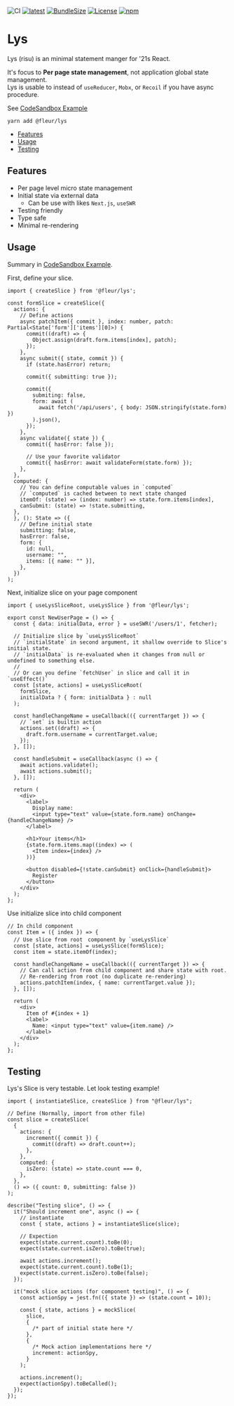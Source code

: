 [npm-url]: https://www.npmjs.com/package/@fleur/lys
[ci-image-url]: https://img.shields.io/github/workflow/status/fleur-js/lys/CI?logo=github&style=flat-square
[version-image-url]: https://img.shields.io/npm/v/@fleur/lys?style=flat-square
[license-url]: https://opensource.org/licenses/MIT
[license-image]: https://img.shields.io/npm/l/@fleur/lys.svg?style=flat-square
[downloads-image]: https://img.shields.io/npm/dw/@fleur/lys.svg?style=flat-square&logo=npm
[bundlephobia-url]: https://bundlephobia.com/result?p=@fleur/lys@2.0.1
[bundlephobia-image]: https://img.shields.io/bundlephobia/minzip/@fleur/lys?style=flat-square

![CI][ci-image-url] [![latest][version-image-url]][npm-url] [![BundleSize][bundlephobia-image]][bundlephobia-url] [![License][license-image]][license-url] [![npm][downloads-image]][npm-url]

# Lys

Lys (risu) is an minimal statement manger for '21s React.

It's focus to **Per page state management**, not application global state management.  
Lys is usable to instead of `useReducer`, `Mobx`, or `Recoil` if you have async procedure.

See [CodeSandbox Example](https://codesandbox.io/s/fleur-lys-official-example-ok533?file=/src/App.js)

```
yarn add @fleur/lys
```

- [Features](#features)
- [Usage](#usage)
- [Testing](#testing)

## Features

- Per page level micro state management
- Initial state via external data
  - Can be use with likes `Next.js`, `useSWR`
- Testing friendly
- Type safe
- Minimal re-rendering

## Usage

Summary in [CodeSandbox Example](https://codesandbox.io/s/fleur-lys-official-example-ok533?file=/src/App.js).

First, define your slice.

<!-- prettier-ignore -->
```tsx
import { createSlice } from '@fleur/lys';

const formSlice = createSlice({
  actions: {
    // Define actions
    async patchItem({ commit }, index: number, patch: Partial<State['form']['items'][0]>) {
      commit((draft) => {
        Object.assign(draft.form.items[index], patch);
      });
    },
    async submit({ state, commit }) {
      if (state.hasError) return;

      commit({ submitting: true });

      commit({
        submiting: false,
        form: await (
          await fetch('/api/users', { body: JSON.stringify(state.form) })
        ).json(),
      });
    },
    async validate({ state }) {
      commit({ hasError: false });

      // Use your favorite validator
      commit({ hasError: await validateForm(state.form) });
    },
  },
  computed: {
    // You can define computable values in `computed`
    // `computed` is cached between to next state changed
    itemOf: (state) => (index: number) => state.form.items[index],
    canSubmit: (state) => !state.submitting,
  },
  }, (): State => ({
    // Define initial state
    submitting: false,
    hasError: false,
    form: {
      id: null,
      username: "",
      items: [{ name: "" }],
    },
  })
);
```

Next, initialize slice on your page component

<!-- prettier-ignore -->
```tsx
import { useLysSliceRoot, useLysSlice } from '@fleur/lys';

export const NewUserPage = () => {
  const { data: initialData, error } = useSWR('/users/1', fetcher);

  // Initialize slice by `useLysSliceRoot`
  // `initialState` in second argument, it shallow override to Slice's initial state.
  // `initialData` is re-evaluated when it changes from null or undefined to something else.
  //
  // Or can you define `fetchUser` in slice and call it in `useEffect()`
  const [state, actions] = useLysSliceRoot(
    formSlice,
    initialData ? { form: initialData } : null
  );

  const handleChangeName = useCallback(({ currentTarget }) => {
    // `set` is builtin action
    actions.set((draft) => {
      draft.form.username = currentTarget.value;
    });
  }, []);

  const handleSubmit = useCallback(async () => {
    await actions.validate();
    await actions.submit();
  }, []);

  return (
    <div>
      <label>
        Display name:
        <input type="text" value={state.form.name} onChange={handleChangeName} />
      </label>

      <h1>Your items</h1>
      {state.form.items.map((index) => (
        <Item index={index} />
      ))}

      <button disabled={!state.canSubmit} onClick={handleSubmit}>
        Register
      </button>
    </div>
  );
};
```

Use initialize slice into child component

<!-- prettier-ignore -->
```tsx
// In child component
const Item = ({ index }) => {
  // Use slice from root　component by `useLysSlice`
  const [state, actions] = useLysSlice(formSlice);
  const item = state.itemOf(index);

  const handleChangeName = useCallback(({ currentTarget }) => {
    // Can call action from child component and share state with root.
    // Re-rendering from root (no duplicate re-rendering)
    actions.patchItem(index, { name: currentTarget.value });
  }, []);

  return (
    <div>
      Item of #{index + 1}
      <label>
        Name: <input type="text" value={item.name} />
      </label>
    </div>
  );
};
```

## Testing

Lys's Slice is very testable.
Let look testing example!

```tsx
import { instantiateSlice, createSlice } from "@fleur/lys";

// Define (Normally, import from other file)
const slice = createSlice(
  {
    actions: {
      increment({ commit }) {
        commit((draft) => draft.count++);
      },
    },
    computed: {
      isZero: (state) => state.count === 0,
    },
  },
  () => ({ count: 0, submitting: false })
);

describe("Testing slice", () => {
  it("Should increment one", async () => {
    // instantiate
    const { state, actions } = instantiateSlice(slice);

    // Expection
    expect(state.current.count).toBe(0);
    expect(state.current.isZero).toBe(true);

    await actions.increment();
    expect(state.current.count).toBe(1);
    expect(state.current.isZero).toBe(false);
  });

  it("mock slice actions (for component testing)", () => {
    const actionSpy = jest.fn(({ state }) => (state.count = 10));

    const { state, actions } = mockSlice(
      slice,
      {
        /* part of initial state here */
      },
      {
        /* Mock action implementations here */
        increment: actionSpy,
      }
    );

    actions.increment();
    expect(actionSpy).toBeCalled();
  });
});
```
